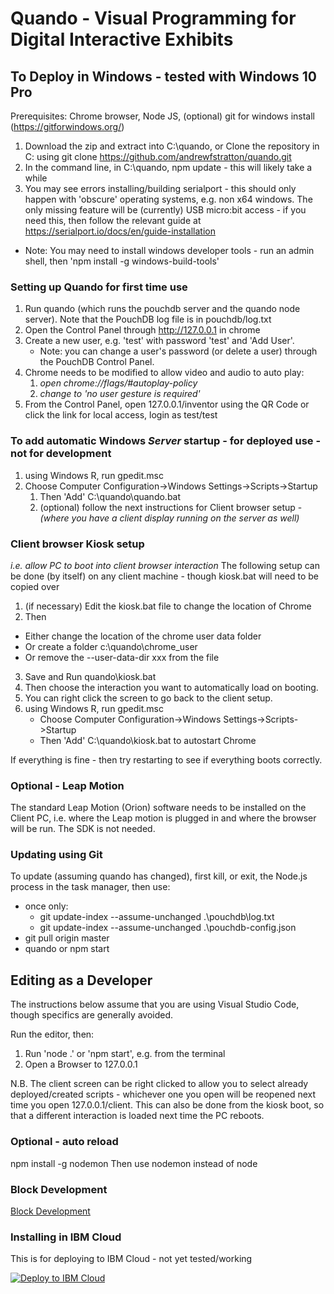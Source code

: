 # Quando - Visual Programming for Digital Interactive Exhibits

## To Deploy in Windows - tested with Windows 10 Pro

Prerequisites: Chrome browser, Node JS, (optional) git for windows install (https://gitforwindows.org/)

1. Download the zip and extract into C:\quando, or Clone the repository in C: using git clone https://github.com/andrewfstratton/quando.git
2. In the command line, in C:\quando, npm update - this will likely take a while
3. You may see errors installing/building serialport - this should only happen with 'obscure' operating systems, e.g. non x64 windows.  The only missing feature will be (currently) USB micro:bit access - if you need this, then follow the relevant guide at https://serialport.io/docs/en/guide-installation
  * Note: You may need to install windows developer tools - run an admin shell, then 'npm install -g windows-build-tools'

### Setting up Quando for first time use

1. Run quando (which runs the pouchdb server and the quando node server).  Note that the PouchDB log file is in pouchdb/log.txt
2. Open the Control Panel through http://127.0.0.1 in chrome
3. Create a new user, e.g. 'test' with password 'test' and 'Add User'.
    * Note: you can change a user's password (or delete a user) through the PouchDB Control Panel.
4. Chrome needs to be modified to allow video and audio to auto play:
    1. _open chrome://flags/#autoplay-policy_
    2. _change to 'no user gesture is required'_
4. From the Control Panel, open 127.0.0.1/inventor using the QR Code or click the link for local access, login as test/test

### To add automatic Windows *Server* startup - for deployed use - not for development
1. using Windows R, run gpedit.msc
2. Choose Computer Configuration->Windows Settings->Scripts->Startup
    1. Then 'Add' C:\quando\quando.bat
    2. (optional) follow the next instructions for Client browser setup - *(where you have a client display running on the server as well)*
### Client browser Kiosk setup
_i.e. allow PC to boot into client browser interaction_
The following setup can be done (by itself) on any client machine - though kiosk.bat will need to be copied over

1. (if necessary) Edit the kiosk.bat file to change the location of Chrome
2. Then 
  * Either change the location of the chrome user data folder
  * Or create a folder c:\quando\chrome_user
  * Or remove the --user-data-dir xxx from the file
3. Save and Run quando\kiosk.bat
4. Then choose the interaction you want to automatically load on booting.
5. You can right click the screen to go back to the client setup.
6. using Windows R, run gpedit.msc
    * Choose Computer Configuration->Windows Settings->Scripts->Startup
    * Then 'Add' C:\quando\kiosk.bat to autostart Chrome

If everything is fine - then try restarting to see if everything boots correctly.

### Optional - Leap Motion
The standard Leap Motion (Orion) software needs to be installed on the Client PC, i.e. where the Leap motion is plugged in and where the browser will be run. The SDK is not needed.

### Updating using Git
To update (assuming quando has changed), first kill, or exit, the Node.js process in the task manager,
then use:

* once only:
  * git update-index --assume-unchanged .\pouchdb\log.txt
  * git update-index --assume-unchanged .\pouchdb-config.json
* git pull origin master
* quando or npm start

## Editing as a Developer

The instructions below assume that you are using Visual Studio Code, though specifics are generally avoided.

Run the editor, then:
1. Run 'node .' or 'npm start', e.g. from the terminal
3. Open a Browser to 127.0.0.1

N.B. The client screen can be right clicked to allow you to select already deployed/created scripts - whichever one you open will be reopened next time you open 127.0.0.1/client.  This can also be done from the kiosk boot, so that a different interaction is loaded next time the PC reboots.

### Optional - auto reload
npm install -g nodemon
Then use nodemon instead of node

### Block Development

[Block Development](inventor/README.md)

### Installing in IBM Cloud

This is for deploying to IBM Cloud - not yet tested/working

[![Deploy to IBM Cloud](https://cloud.ibm.com/devops/setup/deploy/button.png)](https://cloud.ibm.com/devops/setup/deploy?repository=https%3A%2F%2Fgithub.com%2Fandrewfstratton%2Fquando.git&branch=master)
